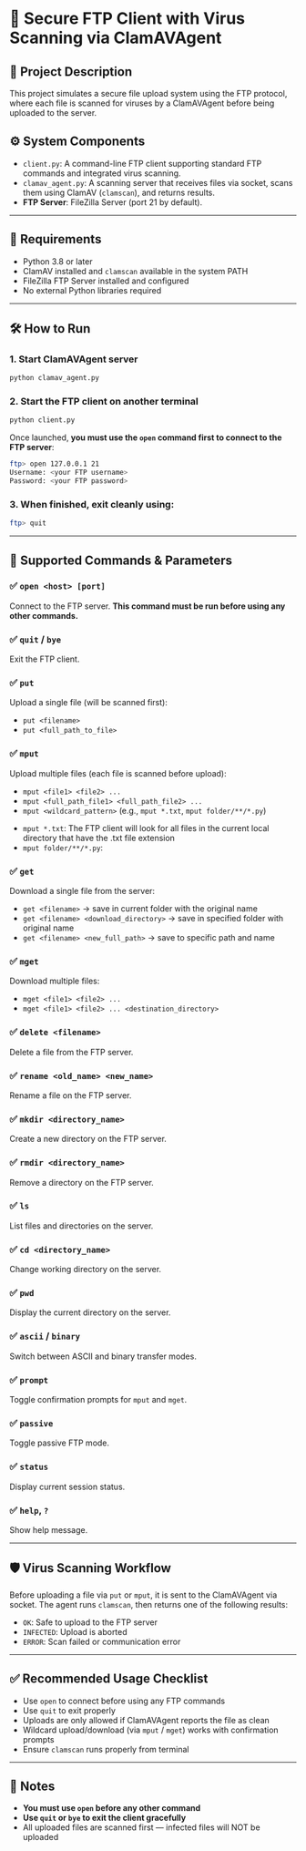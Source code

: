 
# 📁 Secure FTP Client with Virus Scanning via ClamAVAgent

## 🚀 Project Description

This project simulates a secure file upload system using the FTP protocol, where each file is scanned for viruses by a ClamAVAgent before being uploaded to the server.

## ⚙️ System Components

- `client.py`: A command-line FTP client supporting standard FTP commands and integrated virus scanning.
- `clamav_agent.py`: A scanning server that receives files via socket, scans them using ClamAV (`clamscan`), and returns results.
- **FTP Server**: FileZilla Server (port 21 by default).

---

## 🧩 Requirements

- Python 3.8 or later
- ClamAV installed and `clamscan` available in the system PATH
- FileZilla FTP Server installed and configured
- No external Python libraries required

---

## 🛠 How to Run

### 1. Start ClamAVAgent server

```bash
python clamav_agent.py
```

### 2. Start the FTP client **on another terminal**

```bash
python client.py
```

Once launched, **you must use the `open` command first to connect to the FTP server**:

```bash
ftp> open 127.0.0.1 21
Username: <your FTP username>
Password: <your FTP password>
```

### 3. When finished, exit cleanly using:

```bash
ftp> quit
```

---

## 🔧 Supported Commands & Parameters

### ✅ `open <host> [port]`

Connect to the FTP server. **This command must be run before using any other commands.**

### ✅ `quit` / `bye`

Exit the FTP client.

### ✅ `put`

Upload a single file (will be scanned first):

- `put <filename>`
- `put <full_path_to_file>`

### ✅ `mput`

Upload multiple files (each file is scanned before upload):

- `mput <file1> <file2> ...`
- `mput <full_path_file1> <full_path_file2> ...`
- `mput <wildcard_pattern>` (e.g., `mput *.txt`, `mput folder/**/*.py`)
+ `mput *.txt`: The FTP client will look for all files in the current local directory that have the .txt file extension
+ `mput folder/**/*.py`: 

### ✅ `get`

Download a single file from the server:

- `get <filename>` → save in current folder with the original name
- `get <filename> <download_directory>` → save in specified folder with original name
- `get <filename> <new_full_path>` → save to specific path and name

### ✅ `mget`

Download multiple files:

- `mget <file1> <file2> ...`
- `mget <file1> <file2> ... <destination_directory>`

### ✅ `delete <filename>`

Delete a file from the FTP server.

### ✅ `rename <old_name> <new_name>`

Rename a file on the FTP server.

### ✅ `mkdir <directory_name>`

Create a new directory on the FTP server.

### ✅ `rmdir <directory_name>`

Remove a directory on the FTP server.

### ✅ `ls`

List files and directories on the server.

### ✅ `cd <directory_name>`

Change working directory on the server.

### ✅ `pwd`

Display the current directory on the server.

### ✅ `ascii` / `binary`

Switch between ASCII and binary transfer modes.

### ✅ `prompt`

Toggle confirmation prompts for `mput` and `mget`.

### ✅ `passive`

Toggle passive FTP mode.

### ✅ `status`

Display current session status.

### ✅ `help`, `?`

Show help message.

---

## 🛡️ Virus Scanning Workflow

Before uploading a file via `put` or `mput`, it is sent to the ClamAVAgent via socket. The agent runs `clamscan`, then returns one of the following results:

- `OK`: Safe to upload to the FTP server
- `INFECTED`: Upload is aborted
- `ERROR`: Scan failed or communication error

---

## ✅ Recommended Usage Checklist

- Use `open` to connect before using any FTP commands
- Use `quit` to exit properly
- Uploads are only allowed if ClamAVAgent reports the file as clean
- Wildcard upload/download (via `mput` / `mget`) works with confirmation prompts
- Ensure `clamscan` runs properly from terminal

---

## 📎 Notes

- **You must use `open` before any other command**
- **Use `quit` or `bye` to exit the client gracefully**
- All uploaded files are scanned first — infected files will NOT be uploaded
